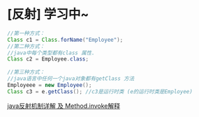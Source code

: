 # [反射] 学习中~
```java
//第一种方式：  
Class c1 = Class.forName("Employee");  
//第二种方式：  
//java中每个类型都有class 属性.  
Class c2 = Employee.class;  
   
//第三种方式：  
//java语言中任何一个java对象都有getClass 方法  
Employeee = new Employee();  
Class c3 = e.getClass(); //c3是运行时类 (e的运行时类是Employee) 
```

[java反射机制详解 及 Method.invoke解释](http://azrael6619.iteye.com/blog/429797)
